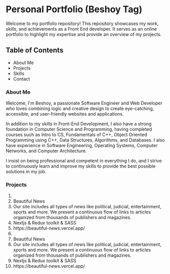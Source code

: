 # Personal Portfolio (Beshoy Tag)
<p>Welcome to my portfolio repository! This repository showcases my work, skills, and achievements as a Front End developer. It serves as an online portfolio to highlight my expertise and provide an overview of my projects.</p>

<h2>Table of Contents</h2>
<ul>
  <li>About Me</li>
  <li>Projects</li>
  <li>Skills</li>
  <li>Contact</li>
</ul>

<h3>About Me</h3>
<p>
  Welcome, I'm Beshoy, a passionate Software Engineer and Web Developer who loves combining logic and creative design to create eye-catching, accessible, and user-friendly websites and applications.

In addition to my skills in Front-End Development, I also have a strong foundation in Computer Science and Programming, having completed courses such as Intro to CS, Fundamentals of C++, Object Oriented Programming using C++, Data Structures, Algorithms, and Databases. I also have experience in Software Engineering, Operating Systems, Computer Networks, and Computer Architecture.

I insist on being professional and competent in everything I do, and I strive to continuously learn and improve my skills to provide the best possible solutions in my job.
</p>


<h3>Projects</h3>
<ol>
  <li>
    <li>Beautiful News</li>
  <li>Our site includes all types of news like political, judicial, entertainment, sports and more. We present a continuous flow of links to articles organized from thousands of publishers and magazines.</li>
  <li>Nextjs & Redux toolkit & SASS</li>
  <li>https://beautiful-news.vercel.app/</li>
  </li>

  <li>
    <li>Beautiful News</li>
  <li>Our site includes all types of news like political, judicial, entertainment, sports and more. We present a continuous flow of links to articles organized from thousands of publishers and magazines.</li>
  <li>Nextjs & Redux toolkit & SASS</li>
  <li>https://beautiful-news.vercel.app/</li>
  </li>
</ol>
